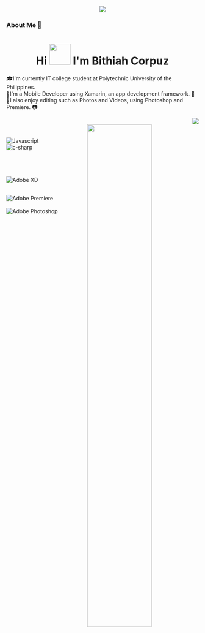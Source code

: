
<p align="center">
<!--   <a href="https://github.com/DenverCoder1/readme-typing-svg"> -->
    <img src="https://readme-typing-svg.herokuapp.com?color=E22FE4&width=380&height=45&lines=Open-Source+Enthusiast;Learning+In+Public;Empowering+Others;Nice+To+Meet+You+...&center=true"></a>

</p>

### About Me 🚀

<h1 align="center"> Hi <img src="https://user-images.githubusercontent.com/71866332/187245126-9e8493fe-81da-4678-8f41-109681839d82.gif" height="55px" width="55px"> I'm Bithiah Corpuz </h1>

🎓I'm currently IT college student at Polytechnic University of the Philippines.</br>
📱I'm a Mobile Developer using Xamarin, an app development framework. 📱</br>
🎥I also enjoy editing such as Photos and Videos, using Photoshop and Premiere. 📷 </br>


<img align="right"  src="https://github-readme-stats.vercel.app/api/top-langs/?username=Bits001&hide=javascript,html"/> </br>
<img align="right" width="58%" src="https://github-readme-stats.vercel.app/api?username=Bits001&show_icons=true&theme=radical"/></br></br>
<img align="left"  alt="Javascript" src="https://img.shields.io/badge/javascript-%23323330.svg?style=for-the-badge&logo=javascript&logoColor=%23F7DF1E"/> </br>
<img align="left" alt="c-sharp"  src="https://img.shields.io/badge/c%23-%23239120.svg?style=for-the-badge&logo=c-sharp&logoColor=white"/></br></br></br></br></br>
<img align="left" alt="Adobe XD" src="https://img.shields.io/badge/Adobe%20XD-470137?style=for-the-badge&logo=Adobe%20XD&logoColor=#FF61F6"/></br></br>

<img  align="left" alt="Adobe Premiere" src="https://img.shields.io/badge/Adobe%20Premiere%20Pro-9999FF.svg?style=for thebadge&logo=Adobe%20Premiere%20Pro&logoColor=white"/> </br></br>
<img align="left"  alt="Adobe Photoshop" src="https://img.shields.io/badge/adobe%20photoshop-%2331A8FF.svg?style=for-the-badge&logo=adobe%20photoshop&logoColor=white"/>
